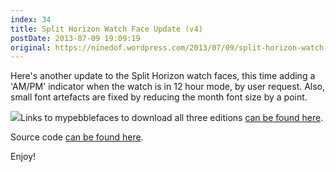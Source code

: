 ```yaml
---
index: 34
title: Split Horizon Watch Face Update (v4)
postDate: 2013-07-09 19:09:19
original: https://ninedof.wordpress.com/2013/07/09/split-horizon-watch-face-update-v4/
---
```


Here's another update to the Split Horizon watch faces, this time adding a 'AM/PM' indicator when the watch is in 12 hour mode, by user request. Also, small font artefacts are fixed by reducing the month font size by a point.

![](http://ninedof.files.wordpress.com/2013/07/split-v4.png)Links to mypebblefaces to download all three editions [can be found here](http://www.mypebblefaces.com/view?fID=3837&amp;aName=Bonsitm&amp;pageTitle=Split+Horizon%3A+Seconds+Edition&amp;auID=3905).

Source code [can be found here](https://www.dropbox.com/s/00q0ky4qmmpj60k/Split%20Horizon%20Source%20and%20Bundle%20v3.zip).

Enjoy!

&nbsp;
